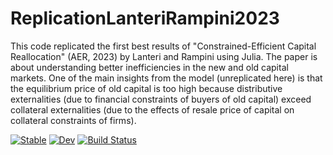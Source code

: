 # ReplicationLanteriRampini2023
This code replicated the first best results of  "Constrained-Efficient Capital Reallocation" (AER, 2023) by Lanteri and Rampini using Julia. The paper is about understanding better inefficiencies in the new and old capital markets. One of the main insights from the model (unreplicated here) is that the equilibrium price of old capital is too high because distributive externalities (due to financial constraints of buyers of old capital) exceed collateral externalities (due to the effects of resale price of capital on collateral constraints of firms).

 

[![Stable](https://img.shields.io/badge/docs-stable-blue.svg)](https://alexgrlt.github.io/ReplicationLanteriRampini2023.jl/stable/)
[![Dev](https://img.shields.io/badge/docs-dev-blue.svg)](https://alexgrlt.github.io/ReplicationLanteriRampini2023.jl/dev/)
[![Build Status](https://github.com/alexgrlt/ReplicationLanteriRampini2023.jl/actions/workflows/CI.yml/badge.svg?branch=master)](https://github.com/alexgrlt/ReplicationLanteriRampini2023.jl/actions/workflows/CI.yml?query=branch%3Amaster)
